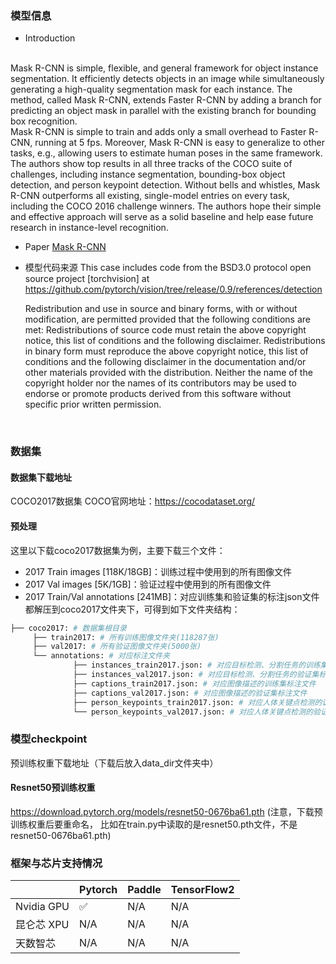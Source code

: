 ### 模型信息
- Introduction
<br>
Mask R-CNN is simple, flexible, and general framework for object instance segmentation. It efficiently detects objects in an image while simultaneously generating a high-quality segmentation mask for each instance. The method, called Mask R-CNN, extends Faster R-CNN by adding a branch for predicting an object mask in parallel with the existing branch for bounding box recognition.
<br>
Mask R-CNN is simple to train and adds only a small overhead to Faster R-CNN, running at 5 fps. Moreover, Mask R-CNN is easy to generalize to other tasks, e.g., allowing users to estimate human poses in the same framework. The authors show top results in all three tracks of the COCO suite of challenges, including instance segmentation, bounding-box object detection, and person keypoint detection. Without bells and whistles, Mask R-CNN outperforms all existing, single-model entries on every task, including the COCO 2016 challenge winners. The authors hope their simple and effective approach will serve as a solid baseline and help ease future research in instance-level recognition.
<br>

- Paper
[Mask R-CNN](https://arxiv.org/abs/1703.06870) 

- 模型代码来源
This case includes code from the BSD3.0 protocol open source project [torchvision] at https://github.com/pytorch/vision/tree/release/0.9/references/detection

  Redistribution and use in source and binary forms, with or without modification, are permitted provided that the following conditions are met:
  Redistributions of source code must retain the above copyright notice, this list of conditions and the following disclaimer.
  Redistributions in binary form must reproduce the above copyright notice, this list of conditions and the following disclaimer in the documentation and/or other materials provided with the distribution.
  Neither the name of the copyright holder nor the names of its contributors may be used to endorse or promote products derived from this software without specific prior written permission.
<br>

### 数据集
#### 数据集下载地址
  COCO2017数据集
  COCO官网地址：https://cocodataset.org/
  

#### 预处理

这里以下载coco2017数据集为例，主要下载三个文件：
- 2017 Train images [118K/18GB]：训练过程中使用到的所有图像文件
- 2017 Val images [5K/1GB]：验证过程中使用到的所有图像文件
- 2017 Train/Val annotations [241MB]：对应训练集和验证集的标注json文件
都解压到coco2017文件夹下，可得到如下文件夹结构：

```bash
├── coco2017: # 数据集根目录
     ├── train2017: # 所有训练图像文件夹(118287张)
     ├── val2017: # 所有验证图像文件夹(5000张)
     └── annotations: # 对应标注文件夹
              ├── instances_train2017.json: # 对应目标检测、分割任务的训练集标注文件
              ├── instances_val2017.json: # 对应目标检测、分割任务的验证集标注文件
              ├── captions_train2017.json: # 对应图像描述的训练集标注文件
              ├── captions_val2017.json: # 对应图像描述的验证集标注文件
              ├── person_keypoints_train2017.json: # 对应人体关键点检测的训练集标注文件
              └── person_keypoints_val2017.json: # 对应人体关键点检测的验证集标注文件夹
```



### 模型checkpoint 
预训练权重下载地址（下载后放入data_dir文件夹中）

#### Resnet50预训练权重 
 https://download.pytorch.org/models/resnet50-0676ba61.pth 
 (注意，下载预训练权重后要重命名， 比如在train.py中读取的是resnet50.pth文件，不是resnet50-0676ba61.pth)

### 框架与芯片支持情况
|            | Pytorch | Paddle | TensorFlow2 |
| ---------- | ------- | ------ | ----------- |
| Nvidia GPU | ✅       | N/A    | N/A         |
| 昆仑芯 XPU | N/A     | N/A    | N/A         |
| 天数智芯   | N/A     | N/A    | N/A         |



